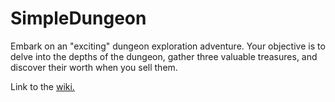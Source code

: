 # SimpleDungeon
Embark on an "exciting" dungeon exploration adventure. Your objective is to delve into the depths of the dungeon, gather three valuable treasures, and discover their worth when you sell them.

Link to the [wiki.](https://github.com/Shadow1363/SimpleDungeon/wiki)
